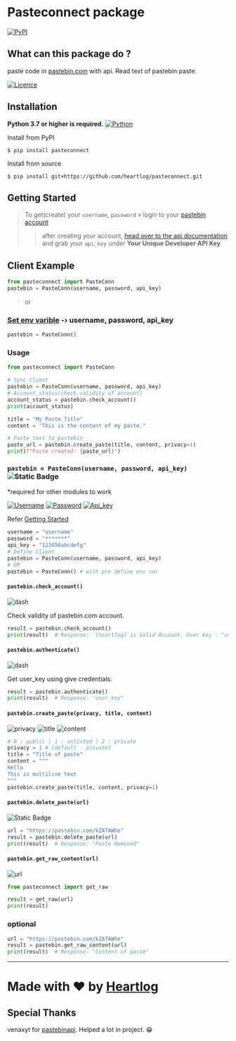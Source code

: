 # Pasteconnect package

[![PyPI](https://img.shields.io/pypi/v/pasteconnect?style=for-the-badge&logo=pypi&label=PYPI&color=blue)](https://pypi.org/project/pasteconnect/)
## What can this package do ?
paste code in [pastebin.com]() with api.
Read text of pastebin paste.

[![Licence](https://img.shields.io/pypi/l/pasteconnect)]()
## Installation
**Python 3.7 or higher is required.**
[![Python](https://img.shields.io/pypi/pyversions/pasteconnect?style=flat-square&logo=python&label=PYTHON&color=blue)](https://pypi.org/project/pasteconnect/)

Install from PyPI
```shell
$ pip install pasteconnect
```

Install from source
```shell
$ pip install git+https://github.com/heartlog/pasteconnect.git
```
## Getting Started
> To get(create) your `username`, `password` » login to your [pastebin account](https://pastebin.com/signup)
>> after creating your account, [head over to the api documentation](https://pastebin.com/doc_api) and grab your `api_key` under __Your Unique Developer API Key__

## Client Example
```py
from pasteconnect import PasteConn 
pastebin = PasteConn(username, password, api_key)
```
> or 
### [Set env varible](https://rentry.co/setenv) -› username, password, api_key
```py
pastebin = PasteConn()
```

### Usage
```py
from pasteconnect import PasteConn

# Sync Client
pastebin = PasteConn(username, password, api_key)
# Account_status(check validity of account)
account_status = pastebin.check_account()
print(account_status)

title = "My Paste Title"
content = "This is the content of my paste."

# Paste text to pastebin
paste_url = pastebin.create_paste(title, content, privacy=1)
print(f"Paste created: {paste_url}")
```

### `pastebin = PasteConn(username, password, api_key)` ![Static Badge](https://img.shields.io/badge/Required-eb2525?style=for-the-badge)
 *required for other modules to work
 
[![Username](https://img.shields.io/badge/Username-blue)](#getting-started)
[![Password](https://img.shields.io/badge/password-blue)](#getting-started)
[![Api_key](https://img.shields.io/badge/api__key-blue)](#getting-started)

Refer [Getting Started](#getting-started)

```py
username = "username"
password = "*******"
api_key = "123456abcdefg"
# Define Client
pastebin = PasteConn(username, password, api_key)
# OR 
pastebin = PasteConn() # with pre define env var
```


#### `pastebin.check_account()`
![dash](https://img.shields.io/badge/-----grey)

Check validity of pastebin.com account.
```py
result = pastebin.check_account()
print(result)  # Response: '[heartlog] is Valid Account. User key : "user_key"'
```
#### `pastebin.authenticate()`
![dash](https://img.shields.io/badge/-----grey)

Get user_key using give credentials.
```py
result = pastebin.authenticate()
print(result)  # Response: "user_key"
```

#### `pastebin.create_paste(privacy, title, content)`
![privacy](https://img.shields.io/badge/privacy-pink)
![title](https://img.shields.io/badge/title-blue)
![content](https://img.shields.io/badge/content-purple)

```py
# 0 : public | 1 : unlisted | 2 : private
privacy = 1 # (default - private)
title = "Title of paste"
content = """
Hello
This is multiline text
"""
pastebin.create_paste(title, content, privacy=1)
```

#### `pastebin.delete_paste(url)`
![Static Badge](https://img.shields.io/badge/url-blue)

```py
url = "https://pastebin.com/kZATAWhe"
result = pastebin.delete_paste(url)
print(result)  # Response: "Paste Removed"
```

#### `pastebin.get_raw_content(url)`

![url](https://img.shields.io/badge/url-purple)

```py
from pasteconnect import get_raw

result = get_raw(url)
print(result)
```
### optional
```py
url = "https://pastebin.com/kZATAWhe"
result = pastebin.get_raw_content(url)
print(result)  # Response: "Content of paste"
```

---
# Made with ❤️ by [Heartlog](https://github.com/heartlog/)

## Special Thanks 
venaxyt for [pastebinapi](https://github.com/venaxyt/pastebinapi/). Helped a lot in project. 😁